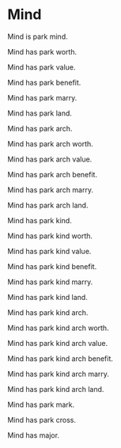 # Mind

Mind is park mind.

Mind has park worth.

Mind has park value.

Mind has park benefit.

Mind has park marry.

Mind has park land.

Mind has park arch.

Mind has park arch worth.

Mind has park arch value.

Mind has park arch benefit.

Mind has park arch marry.

Mind has park arch land.

Mind has park kind.

Mind has park kind worth.

Mind has park kind value.

Mind has park kind benefit.

Mind has park kind marry.

Mind has park kind land.

Mind has park kind arch.

Mind has park kind arch worth.

Mind has park kind arch value.

Mind has park kind arch benefit.

Mind has park kind arch marry.

Mind has park kind arch land.

Mind has park mark.

Mind has park cross.

Mind has major.